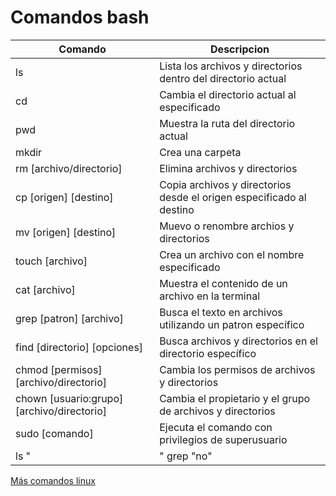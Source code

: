 # Comandos bash
| Comando                 | Descripcion                                                           | 
|-------------------------|-----------------------------------------------------------------------|
| ls                      | Lista los archivos y directorios dentro del directorio actual         | 
| cd                      | Cambia el directorio actual al especificado                           | 
| pwd                     | Muestra la ruta del directorio actual                                 | 
| mkdir                   | Crea una carpeta                                                      | 
| rm [archivo/directorio] | Elimina archivos y directorios                                        | 
| cp [origen] [destino]   | Copia archivos y directorios desde el origen especificado al destino  | 
| mv [origen] [destino]   | Muevo o renombre archios y directorios                                | 
| touch [archivo]         | Crea un archivo con el nombre especificado                            | 
| cat [archivo]           | Muestra el contenido de un archivo en la terminal                     | 
| grep [patron] [archivo] | Busca el texto en archivos utilizando un patron específico            | 
| find [directorio] [opciones] | Busca archivos y directorios en el directorio específico          | 
| chmod [permisos] [archivo/directorio] | Cambia los permisos de archivos y directorios           | 
| chown [usuario:grupo] [archivo/directorio] |  Cambia el propietario y el grupo de archivos y directorios|
| sudo [comando]          | Ejecuta el comando con privilegios de superusuario                    |
| ls "|" grep "no"          | Lista los archivos o directorios que contengan en el nombre la palabra no|

[Más comandos linux](https://www.freecodecamp.org/espanol/news/comandos-de-linux/)





